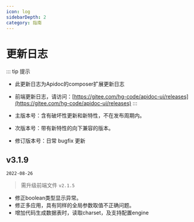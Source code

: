 ```yaml
---
icon: log
sidebarDepth: 2
category: 指南
---
```


# 更新日志

::: tip 提示
- 此更新日志为Apidoc的composer扩展更新日志
- 前端更新日志，请访问：[https://gitee.com/hg-code/apidoc-ui/releases](https://gitee.com/hg-code/apidoc-ui/releases)
:::


- 主版本号：含有破坏性更新和新特性，不在发布周期内。
- 次版本号：带有新特性的向下兼容的版本。
- 修订版本号：日常 bugfix 更新


## v3.1.9

`2022-08-26`

> 需升级前端文件 `v2.1.5`

- 修正boolean类型显示异常。
- 修正多应用，具有同样的全局参数取值不正确问题。
- 增加代码生成数据表时，读取charset，及支持配置engine


